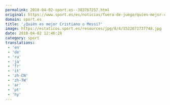 ```yaml
---
permalink: 2018-04-02-sport.es--383767257.html
original: https://www.sport.es/es/noticias/fuera-de-juego/quien-mejor-cristiano-messi-6729393?utm_source=rss-noticias&utm_medium=feed&utm_campaign=fuera-de-juego
domain: sport.es
title: '¿Quién es mejor Cristiano o Messi?'
image: https://estaticos.sport.es/resources/jpg/8/4/1522671737748.jpg
date: 2018-04-02 12:46:28
category: sport
translations: 
 - 'en'
 - 'de'
 - 'ru'
 - 'ja'
 - 'fr'
 - 'it'
 - 'zh-CN'
 - 'zh-TW'
 - 'ar'
 - 'pt'
 - 'hy'
---
```


